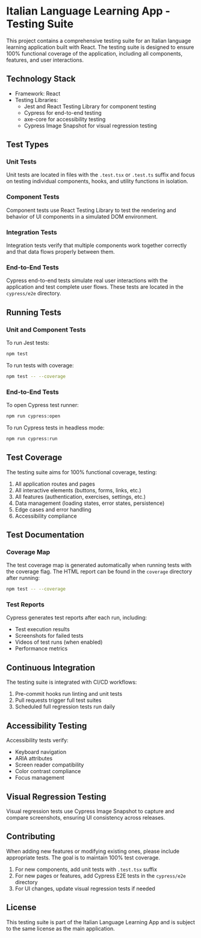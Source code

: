 
# Italian Language Learning App - Testing Suite

This project contains a comprehensive testing suite for an Italian language learning application built with React. The testing suite is designed to ensure 100% functional coverage of the application, including all components, features, and user interactions.

## Technology Stack

- Framework: React
- Testing Libraries:
  - Jest and React Testing Library for component testing
  - Cypress for end-to-end testing
  - axe-core for accessibility testing
  - Cypress Image Snapshot for visual regression testing

## Test Types

### Unit Tests

Unit tests are located in files with the `.test.tsx` or `.test.ts` suffix and focus on testing individual components, hooks, and utility functions in isolation.

### Component Tests

Component tests use React Testing Library to test the rendering and behavior of UI components in a simulated DOM environment.

### Integration Tests

Integration tests verify that multiple components work together correctly and that data flows properly between them.

### End-to-End Tests

Cypress end-to-end tests simulate real user interactions with the application and test complete user flows. These tests are located in the `cypress/e2e` directory.

## Running Tests

### Unit and Component Tests

To run Jest tests:

```bash
npm test
```

To run tests with coverage:

```bash
npm test -- --coverage
```

### End-to-End Tests

To open Cypress test runner:

```bash
npm run cypress:open
```

To run Cypress tests in headless mode:

```bash
npm run cypress:run
```

## Test Coverage

The testing suite aims for 100% functional coverage, testing:

1. All application routes and pages
2. All interactive elements (buttons, forms, links, etc.)
3. All features (authentication, exercises, settings, etc.)
4. Data management (loading states, error states, persistence)
5. Edge cases and error handling
6. Accessibility compliance

## Test Documentation

### Coverage Map

The test coverage map is generated automatically when running tests with the coverage flag. The HTML report can be found in the `coverage` directory after running:

```bash
npm test -- --coverage
```

### Test Reports

Cypress generates test reports after each run, including:
- Test execution results
- Screenshots for failed tests
- Videos of test runs (when enabled)
- Performance metrics

## Continuous Integration

The testing suite is integrated with CI/CD workflows:

1. Pre-commit hooks run linting and unit tests
2. Pull requests trigger full test suites
3. Scheduled full regression tests run daily

## Accessibility Testing

Accessibility tests verify:
- Keyboard navigation
- ARIA attributes
- Screen reader compatibility
- Color contrast compliance
- Focus management

## Visual Regression Testing

Visual regression tests use Cypress Image Snapshot to capture and compare screenshots, ensuring UI consistency across releases.

## Contributing

When adding new features or modifying existing ones, please include appropriate tests. The goal is to maintain 100% test coverage.

1. For new components, add unit tests with `.test.tsx` suffix
2. For new pages or features, add Cypress E2E tests in the `cypress/e2e` directory
3. For UI changes, update visual regression tests if needed

## License

This testing suite is part of the Italian Language Learning App and is subject to the same license as the main application.
